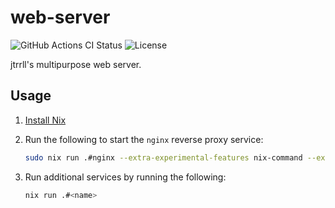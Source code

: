 # web-server

<!-- markdownlint-disable MD013 -->
![GitHub Actions CI Status](https://img.shields.io/github/actions/workflow/status/jtrrll/web-server/ci.yaml?branch=main&logo=github&label=CI)
![License](https://img.shields.io/github/license/jtrrll/web-server?label=License)
<!-- markdownlint-enable MD013 -->

jtrrll's multipurpose web server.

## Usage

1. [Install Nix](https://zero-to-nix.com/start/install)
2. Run the following to start the `nginx` reverse proxy service:

   <!-- markdownlint-disable MD013 -->
   ```sh
   sudo nix run .#nginx --extra-experimental-features nix-command --extra-experimental-features flakes
   ```
   <!-- markdownlint-enable MD013 -->

3. Run additional services by running the following:

   ```sh
   nix run .#<name>
   ```
